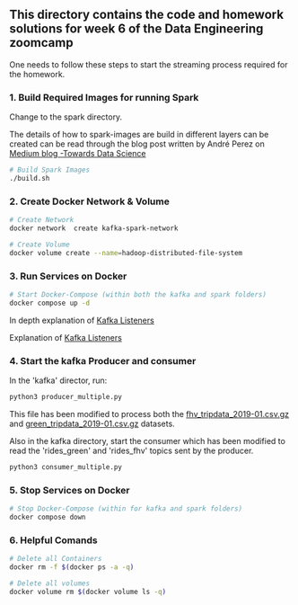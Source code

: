## This directory contains the code and homework solutions for week 6 of the Data Engineering zoomcamp

One needs to follow these steps to start the streaming process required for the homework. 

### 1. Build Required Images for running Spark

Change to the spark directory. 

The details of how to spark-images are build in different layers can be created can be read through 
the blog post written by André Perez on [Medium blog -Towards Data Science](https://towardsdatascience.com/apache-spark-cluster-on-docker-ft-a-juyterlab-interface-418383c95445)

```bash
# Build Spark Images
./build.sh 
```

### 2. Create Docker Network & Volume

```bash
# Create Network
docker network  create kafka-spark-network

# Create Volume
docker volume create --name=hadoop-distributed-file-system
```

### 3. Run Services on Docker
```bash
# Start Docker-Compose (within both the kafka and spark folders)
docker compose up -d
```
In depth explanation of [Kafka Listeners](https://www.confluent.io/blog/kafka-listeners-explained/)

Explanation of [Kafka Listeners](https://www.confluent.io/blog/kafka-listeners-explained/)

### 4. Start the kafka Producer and consumer

In the 'kafka' director, run:

```bash
python3 producer_multiple.py
```

This file has been modified to process both the [fhv_tripdata_2019-01.csv.gz](https://github.com/DataTalksClub/nyc-tlc-data/releases/tag/fhv) 
and [green_tripdata_2019-01.csv.gz](https://github.com/DataTalksClub/nyc-tlc-data/releases/tag/green) datasets. 

Also in the kafka directory, start the consumer which has been modified to read the 'rides_green' and 'rides_fhv' topics sent by the producer. 

```bash
python3 consumer_multiple.py
```


### 5. Stop Services on Docker
```bash
# Stop Docker-Compose (within for kafka and spark folders)
docker compose down
```

### 6. Helpful Comands
```bash
# Delete all Containers
docker rm -f $(docker ps -a -q)

# Delete all volumes
docker volume rm $(docker volume ls -q)
```
